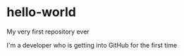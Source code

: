 # hello-world
My very first repository ever

I'm a developer who is getting into GitHub for the first time
